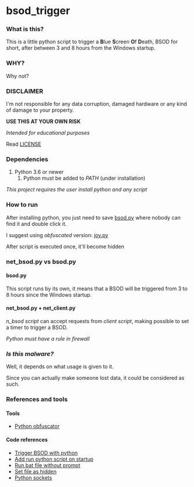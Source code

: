 # bsod_trigger

### What is this?

This is a little python script to trigger a 
**B**lue **S**creen **O**f **D**eath, BSOD for short, after between 3 and 8 
hours from the Windows startup.


### WHY?

Why not?


### DISCLAIMER

I'm not responsible for any data corruption, damaged hardware or any kind of 
damage to your property.

**USE THIS AT YOUR OWN RISK**

_Intended for educational purposes_

Read [LICENSE](LICENSE)


### Dependencies

1. Python 3.6 or newer
   1. Python must be added to _PATH_ (under installation)

_This project requires the user install python and any script_


### How to run

After installing python, you just need to save [bsod.py](bsod.py) 
where nobody can find it and double click it.

I suggest using _obfuscated_ version: [joy.py](joy.py)

After script is executed once, it'll become hidden


### net_bsod.py vs bsod.py 

#### bsod.py

This script runs by its own, it means that a BSOD will be triggered from 3 to 8 
hours since the Windows startup. 

#### net_bsod.py + net_client.py

_n_bsod script_ can accept requests from _client script_, 
making possible to set a timer to trigger a BSOD.

_Python must have a rule in firewall_


### _Is this malware?_

Well, it depends on what usage is given to it.

Since you can actually make someone lost data, it could be considered as such.


### References and tools

#### Tools

- [Python obfuscator](https://development-tools.net/python-obfuscator/)

#### Code references

- [Trigger BSOD with python](https://stackoverflow.com/questions/11254763/is-there-a-way-in-windows-to-throw-a-bsod-on-demand-from-python)
- [Add run python script on startup](https://stackoverflow.com/questions/4438020/how-to-start-a-python-file-while-windows-starts)
- [Run bat file without prompt](https://www.winhelponline.com/blog/run-bat-files-invisibly-without-displaying-command-prompt/)
- [Set file as hidden](https://stackoverflow.com/questions/43441883/how-can-i-make-a-file-hidden-on-windows)
- [Python sockets](https://realpython.com/python-sockets/)
